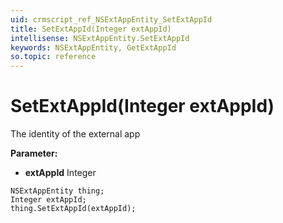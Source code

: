 ```yaml
---
uid: crmscript_ref_NSExtAppEntity_SetExtAppId
title: SetExtAppId(Integer extAppId)
intellisense: NSExtAppEntity.SetExtAppId
keywords: NSExtAppEntity, GetExtAppId
so.topic: reference
---
```


# SetExtAppId(Integer extAppId)

The identity of the external app

**Parameter:** 
* **extAppId** Integer

```crmscript
NSExtAppEntity thing;
Integer extAppId;
thing.SetExtAppId(extAppId);
```

